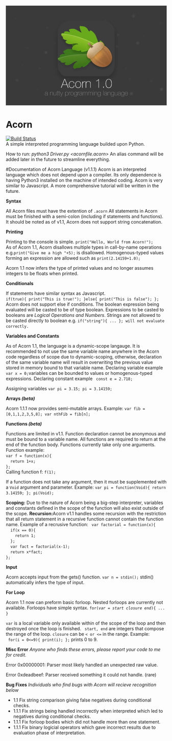 ![Alt text](https://github.com/mita4829/Acorn/blob/master/AcornHero.jpg "Acorn 1.1")
# Acorn
[![Build Status](https://travis-ci.org/mita4829/Acorn.svg?branch=master)](https://travis-ci.org/mita4829/Acorn)
<br/>A simple interpreted programming language builded upon Python. 

How to run: <i>python3 Driver.py \<acornfile.acorn\> </i> An alias command will be added later in the future to streamline everything. 

#Documentation of Acorn Language (v1.1.1)
Acorn is an interpreted language which does not depend upon a compiler. Its only dependence is having Python3 installed on the machine of intended coding. Acorn is very similar to Javascript. A more comprehensive tutorial will be written in the future. 

<b>Syntax</b>
<p>All Acorn files must have the extention of <code>.acorn</code> All statements in Acorn must be finished with a semi-colon (including if statements and functions). It should be noted as of v1.1, Acorn does not support string concatenation.</p>

<b>Printing</b>
<p>Printing to the console is simple. <code>print("Hello, World from Acorn!");</code><br>As of Acorn 1.1, Acorn disallows multiple types in call-by-name operations e.g.<code>print("Give me a high "+5);</code> is disallowed. Homogenous-typed values forming an expression are allowed such as <code>print(2.14159+1.0);</code></p> 
<p>Acorn 1.1 now infers the type of printed values and no longer assumes integers to be floats when printed.</p>

<b>Conditionals</b>
<p>If statements have similar syntax as Javascript. <br/><code>if(true){ print("This is true!"); }else{ print("This is false"); };</code><br/>Acorn does not support else if conditions. The boolean expression being evaluated will be casted to be of type boolean. Expressions to be casted to booleans are <i>Logical Operations and Numbers</i>. Strings are not allowed to be casted directly to boolean e.g. <code>if("string"){ ... }; will not evaluate correctly.</code></p>

<b>Variables and Constants</b>
<p>As of Acorn 1.1, the language is a dynamic-scope langauge. It is recommended to not use the same variable name anywhere in the Acorn code regardless of scope due to dynamic-scoping, otherwise, declaration of the same variable name will result in overwriting the previous value stored in memory bound to that variable name. Declaring variable example <code>var x = 0;</code>variables can be bounded to values or homogenous-typed expressions. Declaring constant example <code> const e = 2.718; </code></p>
<p>Assigning variables <code>var pi = 3.15; pi = 3.14159;</code></p>

<b>Arrays <i>(beta)</i></b>
<p>Acorn 1.1.1 now provides semi-mutable arrays. Example: <code>var fib = [0,1,1,2,3,5,8]; var nthFib = fib[n];</code></p>
<b>Functions <i>(beta)</i></b>
<p>Functions are limited in v1.1. Function declaration cannot be anonymous and must be bound to a variable name. All functions are required to return at the end of the function body. Functions currently take only one arguments. Function example: <code>
var f = function(x){
  return 1+x;
};
</code> Calling function f: <code>f(1);</code></p>
<p>If a function does not take any argument, then it must be supplemented with a <code>Void</code> argument and parameter. Example: <code>var pi = function(Void){ return 3.14159; }; pi(Void);</code></p>
<p><b>Scoping:</b> Due to the nature of Acorn being a big-step interpreter, variables and constants defined in the scope of the function will also exist outside of the scope.  <b>Recursion:</b>Acorn v1.1 handles some recursion with the restriction that all return statement in a recursive function cannot contain the function name. Example of a recrusive function: <code> var factorial = function(x){
  if(x == 0){
    return 1;
  };
  var fact = factorial(x-1);
  return x*fact;
};
</code> </p>

<b>Input</b>
<p>Acorn accepts input from the gets() function. <code>var n = stdin();</code> stdin() automatically infers the type of input. </p>

<b>For Loop</b>
<p>Acorn 1.1 now can preform basic forloop. Nested forloops are currently not available. Forloops have simple syntax.
<code>for(<i>var</i> = <i>start</i> <i>closure</i> <i>end</i>){ ... }</code>
<p><code>var</code> is a local variable only available within of the scope of the loop and then destroyed once the loop is finished. <code> start, end</code> are integers that compose the range of the loop. <code>closure</code> can be <code>&lt; or &lt;=</code> in the range.
Example: <br><code> for(i = 0&lt;=9){ print(i); };</code> prints 0 to 9. 
</p>

<b>Misc Error</b>
<i>Anyone who finds these errors, please report your code to me for credit.</i>
<p>Error 0x00000001: Parser most likely handled an unexpected raw value.</p>
<p>Error 0xdeadbeef: Parser received something it could not handle. (rare)</p>

<b>Bug Fixes</b>
<i>Individuals who find bugs with Acorn will recieve recognition below</i>
<ul>
<li>1.1 Fix string comparison giving false negatives during conditional checks.</li>
<li>1.1.1 Fix strings being handled incorrectly when interpreted which led to negatives during conditional checks.</li>
<li>1.1.1 Fix forloop bodies which did not handle more than one statement.</li>
<li>1.1.1 Fix binary logicial operators which gave incorrect results due to evaluation phase of interpretation.</li>
</ul>
